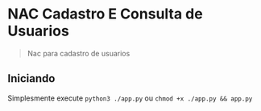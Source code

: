 # NAC Cadastro E Consulta de Usuarios

> Nac para cadastro de usuarios

## Iniciando
Simplesmente execute
`python3 ./app.py`
ou
`chmod +x ./app.py && app.py`